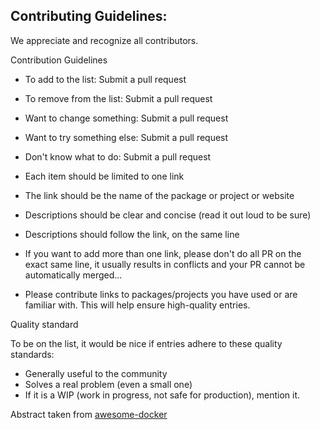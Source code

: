 ## Contributing Guidelines:

We appreciate and recognize all contributors.

Contribution Guidelines
* To add to the list: Submit a pull request
* To remove from the list: Submit a pull request
* Want to change something: Submit a pull request
* Want to try something else: Submit a pull request
* Don't know what to do: Submit a pull request

* Each item should be limited to one link
* The link should be the name of the package or project or website
* Descriptions should be clear and concise (read it out loud to be sure)
* Descriptions should follow the link, on the same line
* If you want to add more than one link, please don't do all PR on the exact same line, it usually results in conflicts and your PR cannot be automatically merged...
* Please contribute links to packages/projects you have used or are familiar with. This will help ensure high-quality entries.

Quality standard

To be on the list, it would be nice if entries adhere to these quality standards:

* Generally useful to the community
* Solves a real problem (even a small one)
* If it is a WIP (work in progress, not safe for production), mention it. 

Abstract taken from [awesome-docker](https://github.com/veggiemonk/awesome-docker/blob/master/CONTRIBUTING.md)
